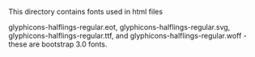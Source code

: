 This directory contains fonts used in html files

 glyphicons-halflings-regular.eot, glyphicons-halflings-regular.svg, glyphicons-halflings-regular.ttf, and glyphicons-halflings-regular.woff - these are bootstrap 3.0 fonts.